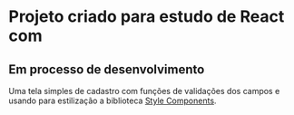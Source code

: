 # Projeto criado para estudo de React com 

## Em processo de desenvolvimento

Uma tela simples de cadastro com funções de validações dos campos e usando para estilização a biblioteca [Style Components](https://styled-components.com/docs).
